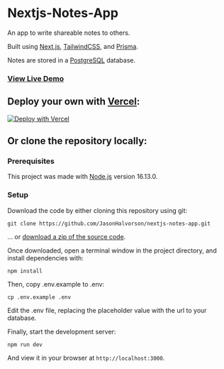 # Nextjs-Notes-App

An app to write shareable notes to others.

Built using [Next.js](https://nextjs.org/), [TailwindCSS](https://tailwindcss.com/), and [Prisma](https://www.prisma.io/).

Notes are stored in a [PostgreSQL](https://www.postgresql.org/) database.

### [View Live Demo](https://notes.jasonhalvorson.ca)

## Deploy your own with [Vercel](https://vercel.com):

[![Deploy with Vercel](https://vercel.com/button)](https://vercel.com/new/clone?repository-url=https%3A%2F%2Fgithub.com%2FJasonHalvorson%2Fnextjs-notes-app&env=DATABASE_URL&envDescription=The%20URL%20to%20the%20PostgreSQL%20database.)

## Or clone the repository locally:

### Prerequisites

This project was made with [Node.js](https://nodejs.org) version 16.13.0.

### Setup

Download the code by either cloning this repository using git:

```
git clone https://github.com/JasonHalvorson/nextjs-notes-app.git
```

... or [download a zip of the source code](https://github.com/JasonHalvorson/nextjs-notes-app/archive/refs/heads/master.zip).

Once downloaded, open a terminal window in the project directory, and install dependencies with:

```
npm install
```

Then, copy .env.example to .env:

```
cp .env.example .env
```

Edit the .env file, replacing the placeholder value with the url to your database.

Finally, start the development server:

```
npm run dev
```

And view it in your browser at `http://localhost:3000`.
